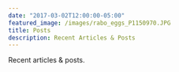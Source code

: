 ```yaml
---
date: "2017-03-02T12:00:00-05:00"
featured_image: /images/rabo_eggs_P1150970.JPG
title: Posts
description: Recent Articles & Posts
---
```


Recent articles & posts.
